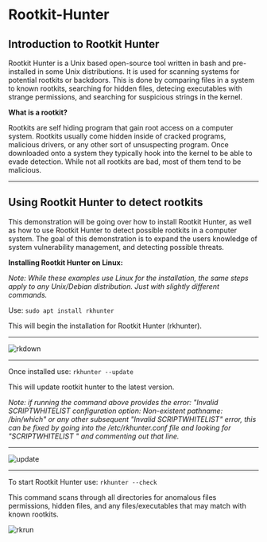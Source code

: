# Rootkit-Hunter

<h2>Introduction to Rootkit Hunter</h2>

Rootkit Hunter is a Unix based open-source tool written in bash and pre-installed in some Unix distributions. It is used for scanning systems for potential rootkits or backdoors. This is done by comparing files in a system to known rootkits, searching for hidden files, detecing executables with strange permissions, and searching for suspicious strings in the kernel. 

<strong>What is a rootkit?</strong>

Rootkits are self hiding program that gain root access on a computer system. Rootkits usually come hidden inside of cracked programs, malicious drivers, or any other sort of unsuspecting program. Once downloaded onto a system they typically hook into the kernel to be able to evade detection. While not all rootkits are bad, most of them tend to be malicious. 

<hr>
<h2>Using Rootkit Hunter to detect rootkits</h2>

This demonstration will be going over how to install Rootkit Hunter, as well as how to use Rootkit Hunter to detect possible rootkits in a computer system. The goal of this demonstration is to expand the users knowledge of system vulnerability management, and detecting possible threats.

<strong>Installing Rootkit Hunter on Linux:</strong>

<em>Note: While these examples use Linux for the installation, the same steps apply to any Unix/Debian distribution. Just with slightly different commands.</em>

Use:
<code>sudo apt install rkhunter</code>

This will begin the installation for Rootkit Hunter (rkhunter).
<hr>

![rkdown](https://github.com/victorF29/Rootkit-Hunter/assets/145622790/62650922-938d-44a7-8f5c-9178098a95d7)
<hr>

Once installed use: 
<code>rkhunter --update</code>

This will update rootkit hunter to the latest version.

<em>Note: if running the command above provides the error: "Invalid SCRIPTWHITELIST configuration option: Non-existent pathname: /bin/which" or any other subsequent "Invalid SCRIPTWHITELIST" error, this can be fixed by going into the /etc/rkhunter.conf file and looking for "SCRIPTWHITELIST <pathname>" and commenting out that line. </em>
<hr>

![update](https://github.com/victorF29/Rootkit-Hunter/assets/145622790/5cd28104-c0e3-447c-a667-72b5b7f8cf51)
<hr>

To start Rootkit Hunter use:
<code>rkhunter --check</code>

This command scans through all directories for anomalous files permissions, hidden files, and any files/executables that may match with known rootkits.

![rkrun](https://github.com/victorF29/Rootkit-Hunter/assets/145622790/6ae2d8e2-08d7-46c0-84ae-101b414be41d)
